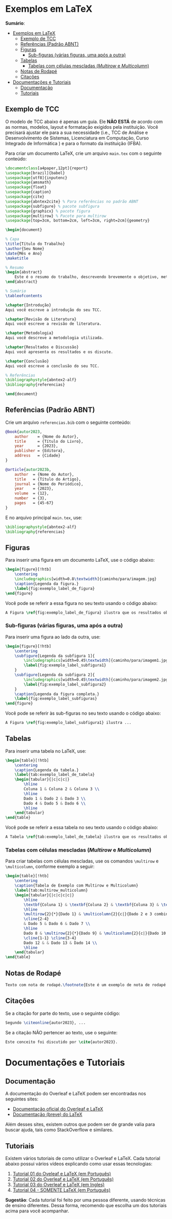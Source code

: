 # Exemplos em LaTeX

**Sumário**:

- [Exemplos em LaTeX](#exemplos-em-latex)
  - [Exemplo de TCC](#exemplo-de-tcc)
  - [Referências (Padrão ABNT)](#referências-padrão-abnt)
  - [Figuras](#figuras)
    - [Sub-figuras (várias figuras, uma após a outra)](#sub-figuras-várias-figuras-uma-após-a-outra)
  - [Tabelas](#tabelas)
    - [Tabelas com células mescladas (*Multirow* e *Multicolumn*)](#tabelas-com-células-mescladas-multirow-e-multicolumn)
  - [Notas de Rodapé](#notas-de-rodapé)
  - [Citações](#citações)
- [Documentações e Tutoriais](#documentações-e-tutoriais)
  - [Documentação](#documentação)
  - [Tutoriais](#tutoriais)


## Exemplo de TCC

O modelo de TCC abaixo é apenas um guia. Ele **NÃO ESTÁ** de acordo com as normas, modelos, layout e formatação exigidos pela instituição. Você precisará ajustar ele para a sua necessidade (i.e., TCC de Análise e Desenvolvimento de Sistemas, Licenciatura em Computação, Curso Integrado de Informática ) e para o formato da instituição (IFBA).

Para criar um documento LaTeX, crie um arquivo ``main.tex`` com o seguinte conteúdo:

```latex
\documentclass[a4paper,12pt]{report}
\usepackage[brazil]{babel}
\usepackage[utf8]{inputenc}
\usepackage{amsmath}
\usepackage{float}
\usepackage{caption}
\usepackage{cite}
\usepackage{abntex2cite} % Para referências no padrão ABNT
\usepackage{subfigure} % pacote subfigura
\usepackage{graphicx} % pacote figura
\usepackage{multirow} % Pacote para multirow
\usepackage[top=3cm, bottom=2cm, left=3cm, right=2cm]{geometry}

\begin{document}

% Capa
\title{Título do Trabalho}
\author{Seu Nome}
\date{Mês e Ano}
\maketitle

% Resumo
\begin{abstract}
    Este é o resumo do trabalho, descrevendo brevemente o objetivo, metodologia, resultados e conclusões.
\end{abstract}

% Sumário
\tableofcontents

\chapter{Introdução}
Aqui você escreve a introdução do seu TCC.

\chapter{Revisão de Literatura}
Aqui você escreve a revisão de literatura.

\chapter{Metodologia}
Aqui você descreve a metodologia utilizada.

\chapter{Resultados e Discussão}
Aqui você apresenta os resultados e os discute.

\chapter{Conclusão}
Aqui você escreve a conclusão do seu TCC.

% Referências
\bibliographystyle{abntex2-alf}
\bibliography{referencias}

\end{document}
```

## Referências (Padrão ABNT)

Crie um arquivo ``referencias.bib`` com o seguinte conteúdo:

```bibtex
@book{autor2023,
    author    = {Nome do Autor},
    title     = {Título do Livro},
    year      = {2023},
    publisher = {Editora},
    address   = {Cidade}
}

@article{autor2023b,
    author  = {Nome do Autor},
    title   = {Título do Artigo},
    journal = {Nome do Periódico},
    year    = {2023},
    volume  = {12},
    number  = {3},
    pages   = {45-67}
}
```

E no arquivo principal ``main.tex``, use:

```latex
\bibliographystyle{abntex2-alf}
\bibliography{referencias}
```

## Figuras

Para inserir uma figura em um documento LaTeX, use o código abaixo:

```latex
\begin{figure}[!htb]
    \centering
    \includegraphics[width=0.8\textwidth]{caminho/para/imagem.jpg}
    \caption{Legenda da figura.}
    \label{fig:exemplo_label_de_figura}
\end{figure}
```

Você pode se referir a essa figura no seu texto usando o código abaixo:
```latex
A Figura \ref{fig:exemplo_label_de_figura} ilustra que os resultados obtidos ...
```

### Sub-figuras (várias figuras, uma após a outra)

Para inserir uma figura ao lado da outra, use:

```latex
\begin{figure}[!htb]
    \centering
    \subfigure[Legenda da subfigura 1]{
        \includegraphics[width=0.45\textwidth]{caminho/para/imagem1.jpg}
        \label{fig:exemplo_label_subfigura1}
    }
    \subfigure[Legenda da subfigura 2]{
        \includegraphics[width=0.45\textwidth]{caminho/para/imagem2.jpg}
        \label{fig:exemplo_label_subfigura2}
    }
    \caption{Legenda da figura completa.}
    \label{fig:exemplo_label_subfiguras}
\end{figure}
```

Você pode se referir às sub-figuras no seu texto usando o código abaixo:
```latex
A Figura \ref{fig:exemplo_label_subfigura1} ilustra ...
```

## Tabelas

Para inserir uma tabela no LaTeX, use:

```latex
\begin{table}[!htb]
    \centering
    \caption{Legenda da tabela.}
    \label{tab:exemplo_label_de_tabela}
    \begin{tabular}{|c|c|c|}
        \hline
        Coluna 1 & Coluna 2 & Coluna 3 \\
        \hline
        Dado 1 & Dado 2 & Dado 3 \\
        Dado 4 & Dado 5 & Dado 6 \\
        \hline
    \end{tabular}
\end{table}
```

Você pode se referir a essa tabela no seu texto usando o código abaixo:
```latex
A Tabela \ref{tab:exemplo_label_de_tabela} ilustra que os resultados obtidos ...
```

### Tabelas com células mescladas (*Multirow* e *Multicolumn*)

Para criar tabelas com células mescladas, use os comandos `\multirow` e `\multicolumn`, conforme exemplo a seguir:

```latex
\begin{table}[!htb]
    \centering
    \caption{Tabela de Exemplo com Multirow e Multicolumn}
    \label{tab:multirow_multicolumn}
    \begin{tabular}{|c|c|c|c|}
        \hline
        \textbf{Coluna 1} & \textbf{Coluna 2} & \textbf{Coluna 3} & \textbf{Coluna 4} \\
        \hline
        \multirow{2}{*}{Dado 1} & \multicolumn{2}{c|}{Dado 2 e 3 combinados} & Dado 4 \\
        \cline{2-4}
        & Dado 5 & Dado 6 & Dado 7 \\
        \hline
        Dado 8 & \multirow{2}{*}{Dado 9} & \multicolumn{2}{c|}{Dado 10 e 11 combinados} \\
        \cline{1-1} \cline{3-4}
        Dado 12 & & Dado 13 & Dado 14 \\
        \hline
    \end{tabular}
\end{table}
```

## Notas de Rodapé

```latex
Texto com nota de rodapé.\footnote{Este é um exemplo de nota de rodapé.}
```

## Citações

Se a citação for parte do texto, use o seguinte código:

```latex
Segundo \citeonline{autor2023}, ...
```

Se a citação NÃO pertencer ao texto, use o seguinte:

```latex
Este conceito foi discutido por \cite{autor2023}.
```

# Documentações e Tutoriais

## Documentação

A documentação do Overleaf e LaTeX podem ser encontradas nos seguintes sites:

- [Documentação oficial do Overleaf e LaTeX](https://www.overleaf.com/learn)
- [Documentação (breve) do LaTeX](https://en.wikibooks.org/wiki/LaTeX)

Além desses sites, existem outros que podem ser de grande valia para buscar ajuda, tais como StackOverflow e similares.

## Tutoriais

Existem vários tutoriais de como utilizar o Overleaf e LaTeX.
Cada tutorial abaixo possui vários vídeos explicando como usar essas tecnologias:

1. [Tutorial 01 do Oveleaf e LaTeX (em Português)](https://www.youtube.com/watch?v=YhHAlfeysxg&list=PLBTAWVWo60AsrO5ulDb3ZF_kk0z1uKo2_)
2. [Tutorial 02 do Overleaf e LaTeX (em Português)](https://www.youtube.com/watch?v=zR-QuNf3agQ&list=PLb735fZHArLamJiCIXsQT6BiHM1IgYQ43)
3. [Tutorial 03 do Overleaf e LaTeX (em Ingles)](https://www.youtube.com/watch?v=Jp0lPj2-DQA&list=PLHXZ9OQGMqxcWWkx2DMnQmj5os2X5ZR73)
4. [Tutorial 04 - SOMENTE LaTeX (em Português)](https://www.youtube.com/watch?v=xQ3yYqLlHcQ&list=PLa_2246N48_p9ndUHlO255uvKtSR8mshE)

**Sugestão**: Cada tutorial foi feito por uma pessoa diferente, usando técnicas de ensino diferentes. Dessa forma, recomendo que escolha um dos tutoriais acima para você acompanhar. 